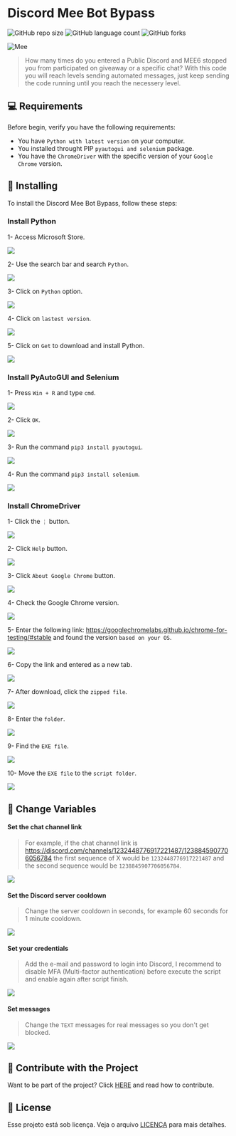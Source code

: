 # Discord Mee Bot Bypass
![GitHub repo size](https://img.shields.io/github/repo-size/iuricode/README-template?style=for-the-badge)
![GitHub language count](https://img.shields.io/github/languages/count/iuricode/README-template?style=for-the-badge)
![GitHub forks](https://img.shields.io/github/forks/iuricode/README-template?style=for-the-badge)

<img src="./images/mee.png" alt="Mee">

> How many times do you entered a Public Discord and MEE6 stopped you from participated on giveaway or a specific chat? With this code you will reach levels sending automated messages, just keep sending the code running until you reach the necessery level.

## 💻 Requirements

Before begin, verify you have the following requirements:

- You have `Python with latest version` on your computer.
- You installed throught PIP `pyautogui and selenium` package.
- You have the `ChromeDriver` with the specific version of your `Google Chrome` version.

## 🚀 Installing

To install the Discord Mee Bot Bypass, follow these steps:

<h3>Install Python</h3>

1- Access Microsoft Store.

<img src="./images/image1.png">

2- Use the search bar and search `Python`.

<img src="./images/image2.png">

3- Click on `Python` option.

<img src="./images/image3.png">

4- Click on `lastest version`.

<img src="./images/image4.png">

5- Click on `Get` to download and install Python.

<img src="./images/image5.png">

<h3>Install PyAutoGUI and Selenium</h3>

1- Press `Win + R` and type `cmd`.

<img src="./images/image6.png">

2- Click `OK`.

<img src="./images/image7.png">

3- Run the command `pip3 install pyautogui`.

<img src="./images/image8.png">

4- Run the command `pip3 install selenium`.

<img src="./images/image9.png">

<h3>Install ChromeDriver</h3>

1- Click the `⋮` button.

<img src="./images/image10.png">

2- Click `Help` button.

<img src="./images/image11.png">

3- Click `About Google Chrome` button.

<img src="./images/image12.png">

4- Check the Google Chrome version.

<img src="./images/image13.png">

5- Enter the following link: https://googlechromelabs.github.io/chrome-for-testing/#stable and found the version `based on your OS`.

<img src="./images/image14.png">

6- Copy the link and entered as a new tab.

<img src="./images/image15.png">

7- After download, click the `zipped file`.

<img src="./images/image16.png">

8- Enter the `folder`.

<img src="./images/image17.png">

9- Find the `EXE file`.

<img src="./images/image18.png">

10- Move the `EXE file` to the `script folder`.

<img src="./images/image19.png">

## 🔧 Change Variables

<h4>Set the chat channel link</h4>

>For example, if the chat channel link is https://discord.com/channels/1232448776917221487/1238845907706056784 the first sequence of X would be `1232448776917221487` and the second sequence would be `1238845907706056784`.

<img src="./images/image20.png">

<h4>Set the Discord server cooldown</h4>

>Change the server cooldown in seconds, for example 60 seconds for 1 minute cooldown.

<img src="./images/image21.png">

<h4>Set your credentials</h4>

>Add the e-mail and password to login into Discord, I recommend to disable MFA (Multi-factor authentication) before execute the script and enable again after script finish.

<img src="./images/image22.png">

<h4>Set messages</h4>

>Change the `TEXT` messages for real messages so you don't get blocked.

<img src="./images/image23.png">

## 🤝 Contribute with the Project

Want to be part of the project? Click [HERE](CONTRIBUTING.md) and read how to contribute.

## 📝 License

Esse projeto está sob licença. Veja o arquivo [LICENÇA](LICENSE.md) para mais detalhes.